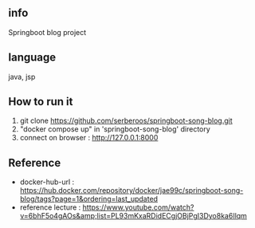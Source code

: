 ## info
Springboot blog project

## language
java, jsp

## How to run it
1. git clone https://github.com/serberoos/springboot-song-blog.git
2. "docker compose up" in 'springboot-song-blog' directory
3. connect on browser : http://127.0.0.1:8000



## Reference
* docker-hub-url : https://hub.docker.com/repository/docker/jae99c/springboot-song-blog/tags?page=1&ordering=last_updated
* reference lecture : https://www.youtube.com/watch?v=6bhF5o4gAOs&amp;list=PL93mKxaRDidECgjOBjPgI3Dyo8ka6Ilqm
